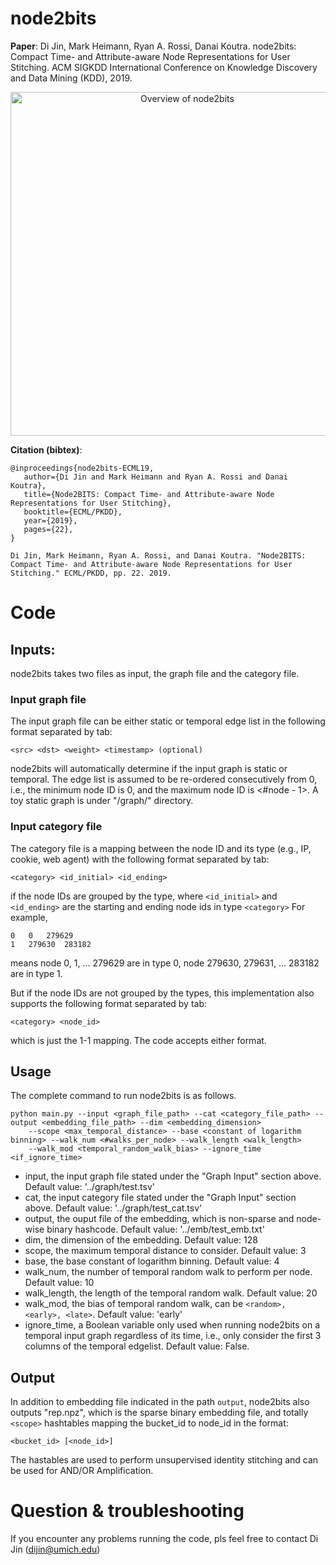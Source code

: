 # node2bits

**Paper**: Di Jin, Mark Heimann, Ryan A. Rossi, Danai Koutra. node2bits: Compact Time- and Attribute-aware Node Representations for User Stitching. ACM SIGKDD International Conference on Knowledge Discovery and Data Mining (KDD), 2019.

<p align="center">
<img src="https://derekdijin.github.io/assets/projects/node2bits_overview_final.jpg" width="550"  alt="Overview of node2bits">
</p>


**Citation (bibtex)**:
```
@inproceedings{node2bits-ECML19,
   author={Di Jin and Mark Heimann and Ryan A. Rossi and Danai Koutra},
   title={Node2BITS: Compact Time- and Attribute-aware Node Representations for User Stitching},
   booktitle={ECML/PKDD},
   year={2019},
   pages={22},
}

Di Jin, Mark Heimann, Ryan A. Rossi, and Danai Koutra. "Node2BITS: Compact Time- and Attribute-aware Node Representations for User Stitching." ECML/PKDD, pp. 22. 2019.
```


# Code

## Inputs:

node2bits takes two files as input, the graph file and the category file.

### Input graph file
The input graph file can be either static or temporal edge list in the following format separated by tab:
```
<src> <dst> <weight> <timestamp> (optional)
```
node2bits will automatically determine if the input graph is static or temporal. The edge list is assumed to be re-ordered consecutively from 0, i.e., the minimum node ID is 0, and the maximum node ID is <#node - 1>. A toy static graph is under "/graph/" directory.

### Input category file
The category file is a mapping between the node ID and its type (e.g., IP, cookie, web agent) with the following format separated by tab:
```
<category> <id_initial> <id_ending>
```
if the node IDs are grouped by the type, where ```<id_initial>``` and ```<id_ending>``` are the starting and ending node ids in type ```<category>```
For example,
```
0	0	279629
1	279630	283182
```
means node 0, 1, ... 279629 are in type 0, node 279630, 279631, ... 283182 are in type 1.

But if the node IDs are not grouped by the types, this implementation also supports the following format separated by tab:
```
<category> <node_id>
```
which is just the 1-1 mapping. The code accepts either format.

## Usage

The complete command to run node2bits is as follows.

```
python main.py --input <graph_file_path> --cat <category_file_path> --output <embedding_file_path> --dim <embedding_dimension> 
	--scope <max_temporal_distance> --base <constant of logarithm binning> --walk_num <#walks_per_node> --walk_length <walk_length> 
	--walk_mod <temporal_random_walk_bias> --ignore_time <if_ignore_time>
```

- input, the input graph file stated under the "Graph Input" section above. Default value: '../graph/test.tsv'
- cat, the input category file stated under the "Graph Input" section above. Default value: '../graph/test_cat.tsv'
- output, the ouput file of the embedding, which is non-sparse and node-wise binary hashcode. Default value: '../emb/test_emb.txt'
- dim, the dimension of the embedding. Default value: 128
- scope, the maximum temporal distance to consider. Default value: 3
- base, the base constant of logarithm binning. Default value: 4
- walk_num, the number of temporal random walk to perform per node. Default value: 10
- walk_length, the length of the temporal random walk. Default value: 20
- walk_mod, the bias of temporal random walk, can be ```<random>, <early>, <late>```. Default value: 'early'
- ignore_time, a Boolean variable only used when running node2bits on a temporal input graph regardless of its time, i.e., only consider the first 3 columns of the temporal edgelist. Default value: False.

## Output
In addition to embedding file indicated in the path ```output```, node2bits also outputs "rep.npz", which is the sparse binary embedding file, and totally ```<scope>``` hashtables mapping the bucket_id to node_id in the format:
```
<bucket_id> [<node_id>]
```
The hastables are used to perform unsupervised identity stitching and can be used for AND/OR Amplification.


# Question & troubleshooting

If you encounter any problems running the code, pls feel free to contact Di Jin (dijin@umich.edu)


